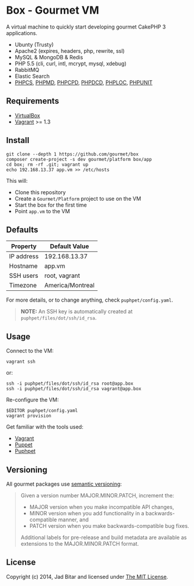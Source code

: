 # Box - Gourmet VM

A virtual machine to quickly start developing gourmet CakePHP 3 applications.

* Ubunty (Trusty)
* Apache2 (expires, headers, php, rewrite, ssl)
* MySQL & MongoDB & Redis
* PHP 5.5 (cli, curl, intl, mcrypt, mysql, xdebug)
* RabbitMQ
* Elastic Search
* [PHPCS][phpcs], [PHPMD][phpmd], [PHPCPD][phpcpd], [PHPDCD][phpdcd], [PHPLOC][phploc], [PHPUNIT][phpunit]

## Requirements

* [VirtualBox][virtualbox]
* [Vagrant][vagrant] >= 1.3

## Install

```
git clone --depth 1 https://github.com/gourmet/box
composer create-project -s dev gourmet/platform box/app
cd box; rm -rf .git; vagrant up
echo 192.168.13.37 app.vm >> /etc/hosts
```

This will:

* Clone this repository
* Create a `Gourmet/Platform` project to use on the VM
* Start the box for the first time
* Point `app.vm` to the VM

## Defaults

| Property       | Default Value    |
|----------------|------------------|
| IP address     | 192.168.13.37    |
| Hostname       | app.vm           |
| SSH users      | root, vagrant    |
| Timezone       | America/Montreal |

For more details, or to change anything, check `puphpet/config.yaml`.

> __NOTE:__ An SSH key is automatically created at `puphpet/files/dot/ssh/id_rsa`.

## Usage

Connect to the VM:

```
vagrant ssh
```

or:

```
ssh -i puphpet/files/dot/ssh/id_rsa root@app.box
ssh -i puphpet/files/dot/ssh/id_rsa vagrant@app.box
```

Re-configure the VM:

```
$EDITOR puphpet/config.yaml
vagrant provision
```

Get familiar with the tools used:

* [Vagrant][vagrant]
* [Puppet][puppet]
* [Puphpet][puphpet]

## Versioning

All gourmet packages use [semantic versioning][semver]:

> Given a version number MAJOR.MINOR.PATCH, increment the:
>
> - MAJOR version when you make incompatible API changes,
> - MINOR version when you add functionality in a backwards-compatible manner, and
> - PATCH version when you make backwards-compatible bug fixes.
>
> Additional labels for pre-release and build metadata are available as extensions to the
> MAJOR.MINOR.PATCH format.

## License

Copyright (c) 2014, Jad Bitar and licensed under [The MIT License][mit].

[mit]:http://www.opensource.org/licenses/mit-license.php
[phpcs]:https://github.com/squizlabs/PHP_CodeSniffer
[phpmd]:http://phpmd.org/
[phpcpd]:https://github.com/sebastianbergmann/phpcpd
[phpdcd]:https://github.com/sebastianbergmann/phpdcd
[phploc]:http://github.com/sebastianbergmann/phploc
[phpunit]:http://phpunit.de
[puphpet]:http://puphpet.com
[puppet]:http://puppetlabs.com
[semver]:http://semver.org
[vagrant]:http://vagrantup.com
[virtualbox]:http://virtualbox.org
